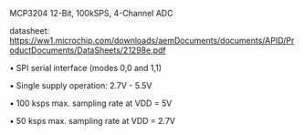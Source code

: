 

MCP3204  12-Bit, 100kSPS, 4-Channel ADC

datasheet: https://ww1.microchip.com/downloads/aemDocuments/documents/APID/ProductDocuments/DataSheets/21298e.pdf

• SPI serial interface (modes 0,0 and 1,1)

• Single supply operation: 2.7V - 5.5V

• 100 ksps max. sampling rate at VDD = 5V

• 50 ksps max. sampling rate at VDD = 2.7V
